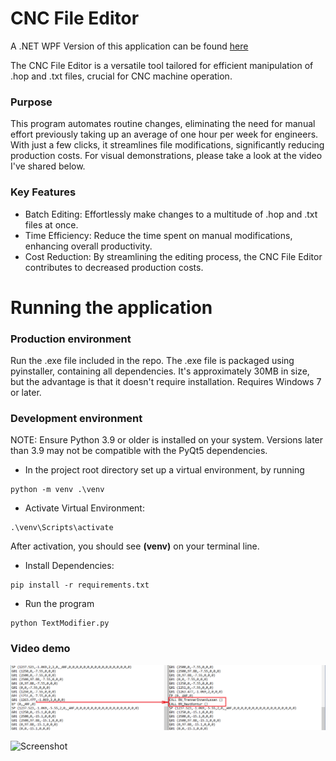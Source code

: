 # CNC File Editor

A .NET WPF Version of this application can be found [here](https://github.com/sebastian-meckovski/CNC-File-Editor)

The CNC File Editor is a versatile tool tailored for efficient 
manipulation of .hop and .txt files, crucial for CNC machine 
operation.

### Purpose
This program automates routine changes, eliminating the need for
manual effort previously taking up an average of one hour per 
week for engineers. With just a few clicks, it streamlines file 
modifications, significantly reducing production costs.  For visual
demonstrations, please take a look at the video I've shared below.

### Key Features
- Batch Editing: Effortlessly make changes to a multitude of .hop and .txt files at once.
- Time Efficiency: Reduce the time spent on manual modifications, enhancing overall productivity.
- Cost Reduction: By streamlining the editing process, the CNC File Editor contributes to decreased production costs.

# Running the application
### Production environment

Run the .exe file included in the repo. The .exe file is packaged using pyinstaller, containing all dependencies. 
It's approximately 30MB in size, but the advantage is that it doesn't require installation. Requires Windows 7 or later.

### Development environment
NOTE: Ensure Python 3.9 or older is installed on your system. Versions later than 3.9 may not be compatible with the PyQt5 dependencies.
- In the project root directory set up a virtual environment, by running
```commandline
python -m venv .\venv
```
- Activate Virtual Environment:
```commandline
.\venv\Scripts\activate
```
After activation, you should see **(venv)** on your terminal line.
- Install Dependencies:
```commandline
pip install -r requirements.txt
```
- Run the program
```commandline
python TextModifier.py
```

### Video demo
[![CNC File Editor video demo](https://github.com/sebastian-meckovski/CNC-File-Editor-QT5/blob/master/media/Screenshot.png?raw=true)](https://github.com/sebastian-meckovski/CNC-File-Editor-QT5/assets/59857424/74047451-5564-428c-8364-8ee71e276830)

![Screenshot](https://github.com/sebastian-meckovski/CNC-File-Editor-QT5/assets/59857424/48f3dd41-d415-44c7-9510-bebb8dc5a11b)


